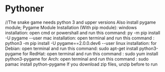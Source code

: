 # Pythoner
//The snake game needs python 3 and upper versions
Also install pygame module;
  Pygame Module Installation (With pip module):
  windows installation:
    open cmd or powershall and run this command: py -m pip install -U pygame --user
  mac installation:
    open terminal and run this command : python3 -m pip install -U pygame==2.0.0.dev6 --user
  linux installation:
    for Debian:
      open terminal and run this command: sudo apt-get install python3-pygame
    for RedHat:
      open terminal and run this command : sudo yum install python3-pygame
    for Arch:
      open terminal and run this command : sudo pamac install python-pygame
If you download zip files, unzip before to run
